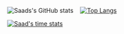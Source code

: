 <!--
**MuhammadSaad0/MuhammadSaad0** is a ✨ _special_ ✨ repository because its `README.md` (this file) appears on your GitHub profile.

Here are some ideas to get you started:

- 🔭 I’m currently working on ...
- 🌱 I’m currently learning ...
- 👯 I’m looking to collaborate on ...
- 🤔 I’m looking for help with ...
- 💬 Ask me about ...
- 📫 How to reach me: ...
- 😄 Pronouns: ...
- ⚡ Fun fact: ...
-->

![Saads's GitHub stats](https://github-readme-stats.vercel.app/api?username=MuhammadSaad0&show_icons=true&hide=stars&theme=tokyonight)&nbsp;&nbsp;&nbsp;&nbsp;[![Top Langs](https://github-readme-stats.vercel.app/api/top-langs/?username=MuhammadSaad0&exclude_repo=Chaye_Runner,BlueBookforBulldozers&langs_count=5&layout=compact&theme=tokyonight&hide=CSS)](https://github.com/anuraghazra/github-readme-stats)

[![Saad's time stats](https://github-readme-stats.vercel.app/api/wakatime?username=@MuhammadSaad0&theme=tokyonight&langs_count=5&hide=Git%20Config,JSON)](https://github.com/anuraghazra/github-readme-stats)


